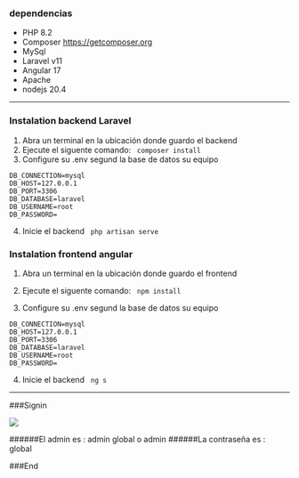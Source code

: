 ### dependencias

- PHP 8.2
- Composer https://getcomposer.org
- MySql
- Laravel v11
- Angular 17
- Apache 
- nodejs 20.4
-------------

### Instalation backend Laravel
                
1.  Abra un terminal en la ubicación donde guardo el backend
2.  Ejecute el siguente comando:
` composer install`
3. Configure su .env segund la base de datos su equipo
```example
DB_CONNECTION=mysql
DB_HOST=127.0.0.1
DB_PORT=3306
DB_DATABASE=laravel
DB_USERNAME=root
DB_PASSWORD=
```
4. Inicie el backend
` php artisan serve`
                
### Instalation frontend angular
1.  Abra un terminal en la ubicación donde guardo el frontend
2.  Ejecute el siguente comando:
` npm install`

3. Configure su .env segund la base de datos su equipo
```example
DB_CONNECTION=mysql
DB_HOST=127.0.0.1
DB_PORT=3306
DB_DATABASE=laravel
DB_USERNAME=root
DB_PASSWORD=
```
4. Inicie el backend
` ng s`
-------------
###Signin

![](https://cdn.discordapp.com/attachments/819617764544610335/1239852577177210985/image.png?ex=66446e31&is=66431cb1&hm=bca957eed31b030c3b50024f2ed379e995709c4210099e2394c4a179cafac748&)

######El admin es : admin global o admin
######La contraseña es : global

###End
